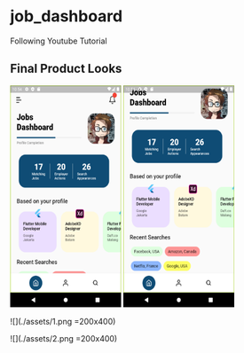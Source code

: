 # job_dashboard

Following Youtube Tutorial

## Final Product Looks
<img src="./assets/1.png" alt="design" width="200" height="400">
<img src="./assets/2.png" alt="design" width="200" height="400">

![](./assets/1.png =200x400)

![](./assets/2.png =200x400)
